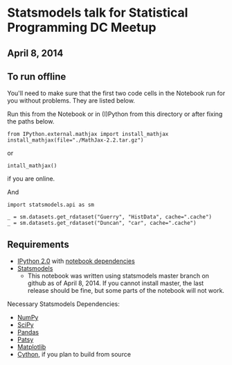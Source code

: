# Statsmodels talk for Statistical Programming DC Meetup
## April 8, 2014

To run offline
--------------

You'll need to make sure that the first two code cells in the Notebook run for you without problems. They are listed below.

Run this from the Notebook or in (I)Python from this directory or after fixing the paths below. 

    from IPython.external.mathjax import install_mathjax
    install_mathjax(file="./MathJax-2.2.tar.gz")
or

    intall_mathjax()
if you are online.

And

    import statsmodels.api as sm

    _ = sm.datasets.get_rdataset("Guerry", "HistData", cache=".cache")
    _ = sm.datasets.get_rdataset("Duncan", "car", cache=".cache")


Requirements
------------

* [IPython 2.0](http://ipython.org/) with [notebook dependencies](http://ipython.org/install.html)
* [Statsmodels](http://statsmodels.sourceforge.net/)
  * This notebook was written using statsmodels master branch on github as of April 8, 2014. If you cannot install master, the last release should be fine, but some parts of the notebook will not work.

Necessary Statsmodels Dependencies: 

* [NumPy](http://numpy.org)
* [SciPy](http://scipy.org)
* [Pandas](http://pandas.pydata.org)
* [Patsy](http://patsy.readthedocs.org/en/latest/)
* [Matplotlib](http://matplotlib.org)
* [Cython](http://cython.org), if you plan to build from source

